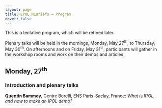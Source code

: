 ```yaml
---
layout: page
title: IPOL MLBriefs — Program
cover: false
---
```

This is a tentative program, which will be refined later.

Plenary talks will be held in the mornings, Monday, May 27<sup>th</sup>, to Thursday, May 30<sup>th</sup>.
On afternoons and on Friday, May 31<sup>st</sup>, participants will gather in the workshop rooms and work on their demos and articles. 

## Monday, 27<sup>th</sup>
### Introduction and plenary talks
**Quentin Bammey**, Centre Borelli, ENS Paris-Saclay, France: _What is IPOL, and how to make an IPOL demo?_

